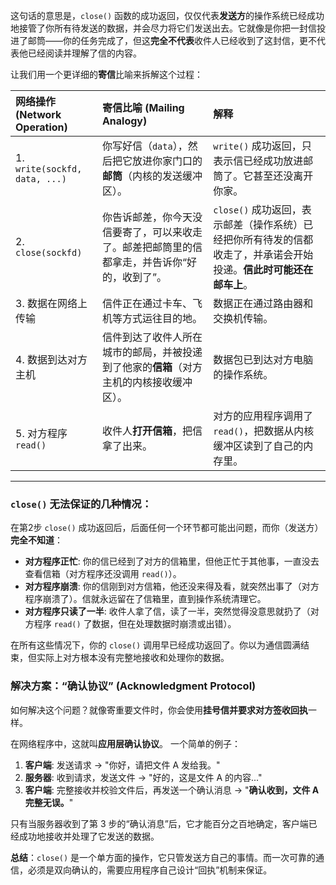 这句话的意思是，`close()` 函数的成功返回，仅仅代表**发送方**的操作系统已经成功地接管了你所有待发送的数据，并会尽力将它们发送出去。它就像是你把一封信投进了邮筒——你的任务完成了，但这**完全不代表**收件人已经收到了这封信，更不代表他已经阅读并理解了信的内容。

让我们用一个更详细的**寄信**比喻来拆解这个过程：

| 网络操作 (Network Operation) | 寄信比喻 (Mailing Analogy) | 解释 |
| :--- | :--- | :--- |
| 1. `write(sockfd, data, ...)` | 你写好信（`data`），然后把它放进你家门口的**邮筒**（内核的发送缓冲区）。 | `write()` 成功返回，只表示信已经成功放进邮筒了。它甚至还没离开你家。 |
| 2. `close(sockfd)` | 你告诉邮差，你今天没信要寄了，可以来收走了。邮差把邮筒里的信都拿走，并告诉你“好的，收到了”。 | `close()` 成功返回，表示邮差（操作系统）已经把你所有待发的信都收走了，并承诺会开始投递。**信此时可能还在邮车上**。 |
| 3. 数据在网络上传输 | 信件正在通过卡车、飞机等方式运往目的地。 | 数据正在通过路由器和交换机传输。 |
| 4. 数据到达对方主机 | 信件到达了收件人所在城市的邮局，并被投递到了他家的**信箱**（对方主机的内核接收缓冲区）。 | 数据包已到达对方电脑的操作系统。 |
| 5. 对方程序 `read()` | 收件人**打开信箱**，把信拿了出来。 | 对方的应用程序调用了 `read()`，把数据从内核缓冲区读到了自己的内存里。 |

---

### `close()` 无法保证的几种情况：

在第2步 `close()` 成功返回后，后面任何一个环节都可能出问题，而你（发送方）**完全不知道**：

* **对方程序正忙**: 你的信已经到了对方的信箱里，但他正忙于其他事，一直没去查看信箱（对方程序还没调用 `read()`）。
* **对方程序崩溃**: 你的信刚到对方信箱，他还没来得及看，就突然出事了（对方程序崩溃了）。信就永远留在了信箱里，直到操作系统清理它。
* **对方程序只读了一半**: 收件人拿了信，读了一半，突然觉得没意思就扔了（对方程序 `read()` 了数据，但在处理数据时崩溃或出错）。

在所有这些情况下，你的 `close()` 调用早已经成功返回了。你以为通信圆满结束，但实际上对方根本没有完整地接收和处理你的数据。

### 解决方案：“确认协议” (Acknowledgment Protocol)

如何解决这个问题？就像寄重要文件时，你会使用**挂号信并要求对方签收回执**一样。

在网络程序中，这就叫**应用层确认协议**。
一个简单的例子：
1.  **客户端**: 发送请求 -> "你好，请把文件 A 发给我。"
2.  **服务器**: 收到请求，发送文件 -> "好的，这是文件 A 的内容..."
3.  **客户端**: 完整接收并校验文件后，再发送一个确认消息 -> "**确认收到，文件 A 完整无误。**"

只有当服务器收到了第 3 步的“确认消息”后，它才能百分之百地确定，客户端已经成功地接收并处理了它发送的数据。

**总结**：`close()` 是一个单方面的操作，它只管发送方自己的事情。而一次可靠的通信，必须是双向确认的，需要应用程序自己设计“回执”机制来保证。